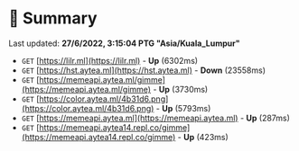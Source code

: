 # 📖 Summary
Last updated: **27/6/2022, 3:15:04 PTG "Asia/Kuala_Lumpur"**

- `GET` [https://lilr.ml](https://lilr.ml) - **Up** (6302ms)
- `GET` [https://hst.aytea.ml](https://hst.aytea.ml) - **Down** (23558ms)
- `GET` [https://memeapi.aytea.ml/gimme](https://memeapi.aytea.ml/gimme) - **Up** (3730ms)
- `GET` [https://color.aytea.ml/4b31d6.png](https://color.aytea.ml/4b31d6.png) - **Up** (5793ms)
- `GET` [https://memeapi.aytea.ml](https://memeapi.aytea.ml) - **Up** (287ms)
- `GET` [https://memeapi.aytea14.repl.co/gimme](https://memeapi.aytea14.repl.co/gimme) - **Up** (423ms)
